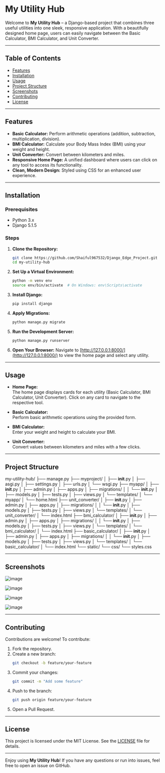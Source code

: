 # My Utility Hub

Welcome to **My Utility Hub** – a Django-based project that combines three useful utilities into one sleek, responsive application. With a beautifully designed home page, users can easily navigate between the Basic Calculator, BMI Calculator, and Unit Converter.

---

## Table of Contents

- [Features](#features)
- [Installation](#installation)
- [Usage](#usage)
- [Project Structure](#project-structure)
- [Screenshots](#screenshots)
- [Contributing](#contributing)
- [License](#license)

---

## Features

- **Basic Calculator:** Perform arithmetic operations (addition, subtraction, multiplication, division).
- **BMI Calculator:** Calculate your Body Mass Index (BMI) using your weight and height.
- **Unit Converter:** Convert between kilometers and miles.
- **Responsive Home Page:** A unified dashboard where users can click on any tool to access its functionality.
- **Clean, Modern Design:** Styled using CSS for an enhanced user experience.

---

## Installation

### Prerequisites
- Python 3.x
- Django 5.1.5

### Steps

1. **Clone the Repository:**
    ```bash
    git clone https://github.com/Shaiful967532/Django_Edge_Project.git
    cd my-utility-hub
    ```

2. **Set Up a Virtual Environment:**
    ```bash
    python -m venv env
    source env/bin/activate  # On Windows: env\Scripts\activate
    ```

3. **Install Django:**
    ```bash
    pip install django
    ```

4. **Apply Migrations:**
    ```bash
    python manage.py migrate
    ```

5. **Run the Development Server:**
    ```bash
    python manage.py runserver
    ```

6. **Open Your Browser:**
   Navigate to [http://127.0.0.1:8000/](http://127.0.0.1:8000/) to view the home page and select any utility.

---

## Usage

- **Home Page:**  
  The home page displays cards for each utility (Basic Calculator, BMI Calculator, Unit Converter). Click on any card to navigate to the respective tool.

- **Basic Calculator:**  
  Perform basic arithmetic operations using the provided form.

- **BMI Calculator:**  
  Enter your weight and height to calculate your BMI.

- **Unit Converter:**  
  Convert values between kilometers and miles with a few clicks.

---

## Project Structure

my-utility-hub/
├── manage.py
├── myproject/
│   ├── __init__.py
│   ├── asgi.py
│   ├── settings.py
│   ├── urls.py
│   └── wsgi.py
├── myapp/
│   ├── __init__.py
│   ├── admin.py
│   ├── apps.py
│   ├── migrations/
│   │   └── __init__.py
│   ├── models.py
│   ├── tests.py
│   ├── views.py
│   └── templates/
│       └── myapp/
│           └── home.html
├── unit_converter/
│   ├── __init__.py
│   ├── admin.py
│   ├── apps.py
│   ├── migrations/
│   │   └── __init__.py
│   ├── models.py
│   ├── tests.py
│   ├── views.py
│   └── templates/
│       └── unit_converter/
│           └── index.html
├── bmi_calculator/
│   ├── __init__.py
│   ├── admin.py
│   ├── apps.py
│   ├── migrations/
│   │   └── __init__.py
│   ├── models.py
│   ├── tests.py
│   ├── views.py
│   └── templates/
│       └── bmi_calculator/
│           └── index.html
├── basic_calculator/
│   ├── __init__.py
│   ├── admin.py
│   ├── apps.py
│   ├── migrations/
│   │   └── __init__.py
│   ├── models.py
│   ├── tests.py
│   ├── views.py
│   └── templates/
│       └── basic_calculator/
│           └── index.html
└── static/
    └── css/
        └── styles.css


---

## Screenshots

![image](https://github.com/user-attachments/assets/9c20733a-df92-42a7-b63f-1e4295627d9b)

![image](https://github.com/user-attachments/assets/b59d54f9-3dbf-4267-8aca-9434b3db54b4)

![image](https://github.com/user-attachments/assets/ed85a872-1c2d-4bb0-8cd5-ad29255210e7)

![image](https://github.com/user-attachments/assets/0dccce60-cf0c-4f16-b300-a5b044c2f02a)


---

## Contributing

Contributions are welcome! To contribute:

1. Fork the repository.
2. Create a new branch:
    ```bash
    git checkout -b feature/your-feature
    ```
3. Commit your changes:
    ```bash
    git commit -m "Add some feature"
    ```
4. Push to the branch:
    ```bash
    git push origin feature/your-feature
    ```
5. Open a Pull Request.

---

## License

This project is licensed under the MIT License. See the [LICENSE](LICENSE) file for details.

---

Enjoy using **My Utility Hub**! If you have any questions or run into issues, feel free to open an issue on GitHub.
